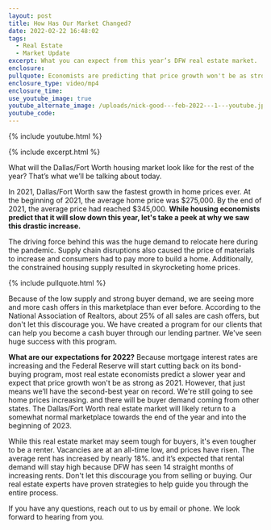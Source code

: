 ```yaml
---
layout: post
title: How Has Our Market Changed?
date: 2022-02-22 16:48:02
tags:
  - Real Estate
  - Market Update
excerpt: What you can expect from this year’s DFW real estate market.
enclosure:
pullquote: Economists are predicting that price growth won't be as strong as 2021.
enclosure_type: video/mp4
enclosure_time:
use_youtube_image: true
youtube_alternate_image: /uploads/nick-good---feb-2022---1---youtube.jpg
youtube_code:
---
```

{% include youtube.html %}

{% include excerpt.html %}

What will the Dallas/Fort Worth housing market look like for the rest of the year? That’s what we’ll be talking about today.

In 2021, Dallas/Fort Worth saw the fastest growth in home prices ever. At the beginning of 2021, the average home price was $275,000. By the end of 2021, the average price had reached $345,000. **While housing economists predict that it will slow down this year, let's take a peek at why we saw this drastic increase.&nbsp;**

The driving force behind this was the huge demand to relocate here during the pandemic. Supply chain disruptions also caused the price of materials to increase and consumers had to pay more to build a home. Additionally, the constrained housing supply resulted in skyrocketing home prices.

{% include pullquote.html %}

Because of the low supply and strong buyer demand, we are seeing more and more cash offers in this marketplace than ever before. According to the National Association of Realtors, about 25% of all sales are cash offers, but don't let this discourage you. We have created a program for our clients that can help you become a cash buyer through our lending partner. We've seen huge success with this program.

**What are our expectations for 2022?** Because mortgage interest rates are increasing and the Federal Reserve will start cutting back on its bond-buying program, most real estate economists predict a slower year and expect that price growth won't be as strong as 2021. However, that just means we’ll have the second-best year on record. We're still going to see home prices increasing. and there will be buyer demand coming from other states. The Dallas/Fort Worth real estate market will likely return to a somewhat normal marketplace towards the end of the year and into the beginning of 2023.

While this real estate market may seem tough for buyers, it's even tougher to be a renter. Vacancies are at an all-time low, and prices have risen. The average rent has increased by nearly 18%. and it’s expected that rental demand will stay high because DFW has seen 14 straight months of increasing rents. Don't let this discourage you from selling or buying. Our real estate experts have proven strategies to help guide you through the entire process.

If you have any questions, reach out to us by email or phone. We look forward to hearing from you.
